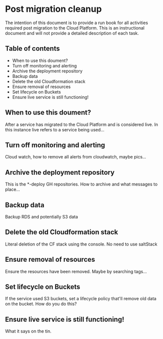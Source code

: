# Post migration cleanup
The intention of this document is to provide a run book for all activities required post migration to the Cloud Platform. This is an instructional document and will not provide a detailed description of each task. 

## Table of contents
  - When to use this doument?
  - Turn off monitoring and alerting
  - Archive the deployment repository
  - Backup data
  - Delete the old Cloudformation stack
  - Ensure removal of resources
  - Set lifecycle on Buckets
  - Ensure live service is still functioning!

## When to use this doument?
After a service has migrated to the Cloud Platform and is considered live. In this instance live refers to a service being used...
## Turn off monitoring and alerting
Cloud watch, how to remove all alerts from cloudwatch, maybe pics...
## Archive the deployment repository
This is the *-deploy GH repositories. How to archive and what messages to place...
## Backup data
Backup RDS and potentially S3 data
## Delete the old Cloudformation stack
Literal deletion of the CF stack using the console. No need to use saltStack
## Ensure removal of resources
Ensure the resources have been removed. Maybe by searching tags...
## Set lifecycle on Buckets
If the service used S3 buckets, set a lifecycle policy that'll remove old data on the bucket. How do you do this?
## Ensure live service is still functioning!
What it says on the tin.

